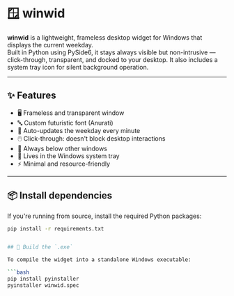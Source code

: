 # 🪟 winwid

**winwid** is a lightweight, frameless desktop widget for Windows that displays the current weekday.  
Built in Python using PySide6, it stays always visible but non-intrusive — click-through, transparent, and docked to your desktop. It also includes a system tray icon for silent background operation.

---

## ✨ Features

- 🖥️ Frameless and transparent window  
- 🔤 Custom futuristic font (Anurati)  
- 🔄 Auto-updates the weekday every minute  
- 🖱️ Click-through: doesn't block desktop interactions  
- 📌 Always below other windows  
- 🧊 Lives in the Windows system tray  
- ⚡ Minimal and resource-friendly  

---

## 📦 Install dependencies

If you're running from source, install the required Python packages:

```bash
pip install -r requirements.txt


## 🔧 Build the `.exe`

To compile the widget into a standalone Windows executable:

```bash
pip install pyinstaller
pyinstaller winwid.spec
